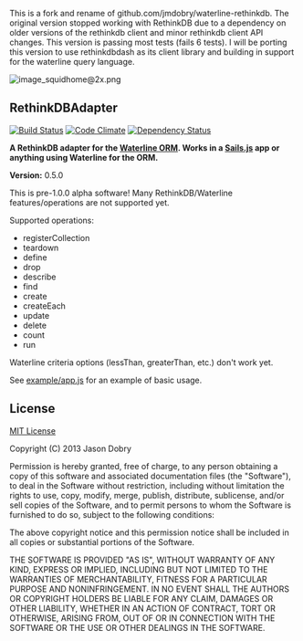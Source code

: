 This is a fork and rename of github.com/jmdobry/waterline-rethinkdb. The original version stopped working with RethinkDB due to a dependency on older versions of the rethinkdb client
and minor rethinkdb client API changes. This version is passing most tests (fails 6 tests). I will be porting this version to use rethinkdbdash as its client library and building in
support for the waterline query language.

![image_squidhome@2x.png](http://i.imgur.com/RIvu9.png)

## RethinkDBAdapter
[![Build Status](https://travis-ci.org/jmdobry/waterline-rethinkdb.png?branch=master)](https://travis-ci.org/jmdobry/waterline-rethinkdb) [![Code Climate](https://codeclimate.com/github/jmdobry/waterline-rethinkdb.png)](https://codeclimate.com/github/jmdobry/waterline-rethinkdb) [![Dependency Status](https://gemnasium.com/jmdobry/waterline-rethinkdb.png)](https://gemnasium.com/jmdobry/waterline-rethinkdb)

__A RethinkDB adapter for the [Waterline ORM](https://github.com/balderdashy/waterline). Works in a [Sails.js](https://github.com/balderdashy/sails) app or anything using Waterline for the ORM.__

__Version:__ 0.5.0

This is pre-1.0.0 alpha software! Many RethinkDB/Waterline features/operations are not supported yet.

Supported operations:

- registerCollection
- teardown
- define
- drop
- describe
- find
- create
- createEach
- update
- delete
- count
- run

Waterline criteria options (lessThan, greaterThan, etc.) don't work yet.

See [example/app.js](https://github.com/jmdobry/angular-cache/blob/master/example/app.js) for an example of basic usage.

## License
[MIT License](https://github.com/jmdobry/angular-cache/blob/master/LICENSE)

Copyright (C) 2013 Jason Dobry

Permission is hereby granted, free of charge, to any person obtaining a copy of
this software and associated documentation files (the "Software"), to deal in
the Software without restriction, including without limitation the rights to
use, copy, modify, merge, publish, distribute, sublicense, and/or sell copies
of the Software, and to permit persons to whom the Software is furnished to do
so, subject to the following conditions:

The above copyright notice and this permission notice shall be included in all
copies or substantial portions of the Software.

THE SOFTWARE IS PROVIDED "AS IS", WITHOUT WARRANTY OF ANY KIND, EXPRESS OR
IMPLIED, INCLUDING BUT NOT LIMITED TO THE WARRANTIES OF MERCHANTABILITY, FITNESS
FOR A PARTICULAR PURPOSE AND NONINFRINGEMENT. IN NO EVENT SHALL THE AUTHORS OR
COPYRIGHT HOLDERS BE LIABLE FOR ANY CLAIM, DAMAGES OR OTHER LIABILITY, WHETHER
IN AN ACTION OF CONTRACT, TORT OR OTHERWISE, ARISING FROM, OUT OF OR IN
CONNECTION WITH THE SOFTWARE OR THE USE OR OTHER DEALINGS IN THE SOFTWARE.
